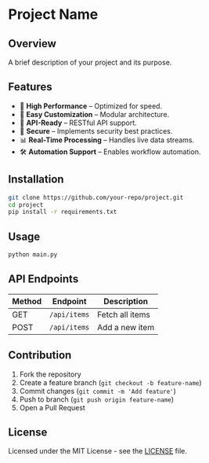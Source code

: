 # Project Name

## Overview
A brief description of your project and its purpose.

## Features
- 🚀 **High Performance** – Optimized for speed.
- 🔧 **Easy Customization** – Modular architecture.
- 📡 **API-Ready** – RESTful API support.
- 🔐 **Secure** – Implements security best practices.
- 📊 **Real-Time Processing** – Handles live data streams.
- 🛠 **Automation Support** – Enables workflow automation.

## Installation
```sh
git clone https://github.com/your-repo/project.git
cd project
pip install -r requirements.txt
```

## Usage
```sh
python main.py
```

## API Endpoints
| Method | Endpoint | Description |
|--------|---------|-------------|
| GET | `/api/items` | Fetch all items |
| POST | `/api/items` | Add a new item |

## Contribution
1. Fork the repository
2. Create a feature branch (`git checkout -b feature-name`)
3. Commit changes (`git commit -m 'Add feature'`)
4. Push to branch (`git push origin feature-name`)
5. Open a Pull Request

## License
Licensed under the MIT License - see the [LICENSE](LICENSE) file.

